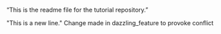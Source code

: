 “This is the readme file for the tutorial repository.”

"This is a new line."
Change made in dazzling_feature to provoke 
conflict
